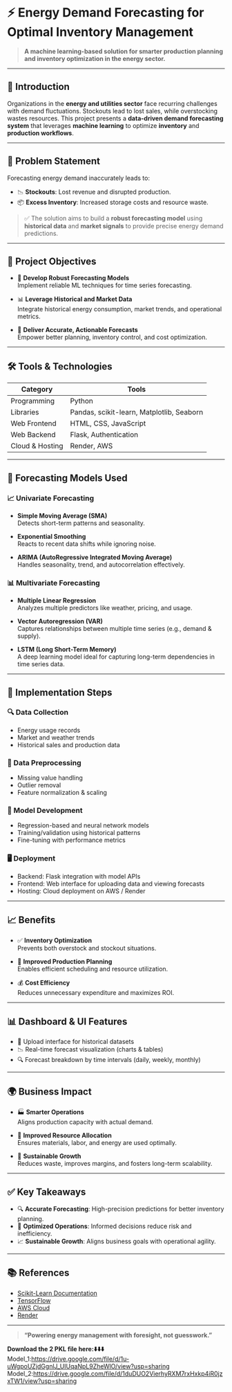 # ⚡ Energy Demand Forecasting for Optimal Inventory Management

> **A machine learning-based solution for smarter production planning and inventory optimization in the energy sector.**

---

## 🧭 Introduction

Organizations in the **energy and utilities sector** face recurring challenges with demand fluctuations. Stockouts lead to lost sales, while overstocking wastes resources. This project presents a **data-driven demand forecasting system** that leverages **machine learning** to optimize **inventory** and **production workflows**.

---

## 🧩 Problem Statement

Forecasting energy demand inaccurately leads to:

- 📉 **Stockouts**: Lost revenue and disrupted production.
- 📦 **Excess Inventory**: Increased storage costs and resource waste.

> ✅ The solution aims to build a **robust forecasting model** using **historical data** and **market signals** to provide precise energy demand predictions.

---

## 🎯 Project Objectives

- 🧠 **Develop Robust Forecasting Models**  
  Implement reliable ML techniques for time series forecasting.

- 📊 **Leverage Historical and Market Data**  
  Integrate historical energy consumption, market trends, and operational metrics.

- 📌 **Deliver Accurate, Actionable Forecasts**  
  Empower better planning, inventory control, and cost optimization.

---

## 🛠️ Tools & Technologies

| Category        | Tools                                      |
|----------------|---------------------------------------------|
| Programming     | Python                                     |
| Libraries       | Pandas, scikit-learn, Matplotlib, Seaborn  |
| Web Frontend    | HTML, CSS, JavaScript                      |
| Web Backend     | Flask, Authentication                                      |
| Cloud & Hosting | Render, AWS                                |

---

## 🔮 Forecasting Models Used

### 📈 **Univariate Forecasting**
- **Simple Moving Average (SMA)**  
  Detects short-term patterns and seasonality.
  
- **Exponential Smoothing**  
  Reacts to recent data shifts while ignoring noise.

- **ARIMA (AutoRegressive Integrated Moving Average)**  
  Handles seasonality, trend, and autocorrelation effectively.

### 📊 **Multivariate Forecasting**
- **Multiple Linear Regression**  
  Analyzes multiple predictors like weather, pricing, and usage.

- **Vector Autoregression (VAR)**  
  Captures relationships between multiple time series (e.g., demand & supply).

- **LSTM (Long Short-Term Memory)**  
  A deep learning model ideal for capturing long-term dependencies in time series data.

---

## 🔧 Implementation Steps

### 🔍 Data Collection
- Energy usage records  
- Market and weather trends  
- Historical sales and production data

### 🧹 Data Preprocessing
- Missing value handling
- Outlier removal
- Feature normalization & scaling

### 🧠 Model Development
- Regression-based and neural network models
- Training/validation using historical patterns
- Fine-tuning with performance metrics

### 🖥️ Deployment
- Backend: Flask integration with model APIs
- Frontend: Web interface for uploading data and viewing forecasts
- Hosting: Cloud deployment on AWS / Render

---

## 📈 Benefits

- ✅ **Inventory Optimization**  
  Prevents both overstock and stockout situations.

- 📅 **Improved Production Planning**  
  Enables efficient scheduling and resource utilization.

- 💰 **Cost Efficiency**  
  Reduces unnecessary expenditure and maximizes ROI.

---

## 📊 Dashboard & UI Features

- 📂 Upload interface for historical datasets  
- 📉 Real-time forecast visualization (charts & tables)  
- 🔍 Forecast breakdown by time intervals (daily, weekly, monthly)

---

## 🌍 Business Impact

- 🏭 **Smarter Operations**  
  Aligns production capacity with actual demand.

- 🔗 **Improved Resource Allocation**  
  Ensures materials, labor, and energy are used optimally.

- 🌱 **Sustainable Growth**  
  Reduces waste, improves margins, and fosters long-term scalability.

---

## ✅ Key Takeaways

- 🔍 **Accurate Forecasting**: High-precision predictions for better inventory planning.  
- 🧠 **Optimized Operations**: Informed decisions reduce risk and inefficiency.  
- 📈 **Sustainable Growth**: Aligns business goals with operational agility.

---

## 📚 References

- [Scikit-Learn Documentation](https://scikit-learn.org/stable/)
- [TensorFlow](https://www.tensorflow.org/)
- [AWS Cloud](https://aws.amazon.com/)
- [Render](https://render.com/)

---

> **“Powering energy management with foresight, not guesswork.”**



**Download the 2 PKL file here:⬇️⬇️⬇️** <br>
Model_1:https://drive.google.com/file/d/1u-uWgpoUZjdGgnlJ_UIUqaNpL9ZheWlO/view?usp=sharing <br>
Model_2:https://drive.google.com/file/d/1duDUO2VierhyRXM7rxHxkp4iR0jzxTW1/view?usp=sharing <br>
